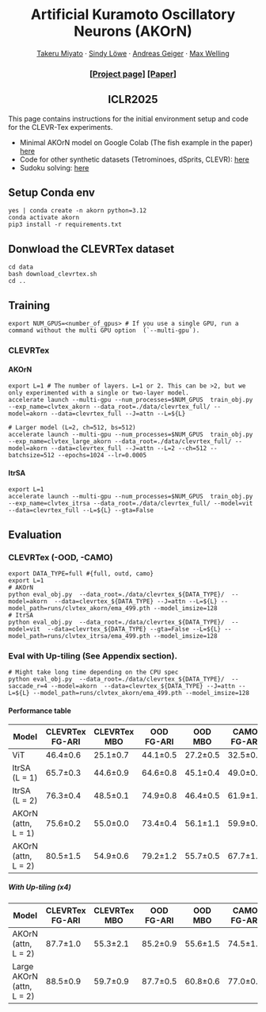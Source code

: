 <h1 align="center">Artificial Kuramoto Oscillatory Neurons (AKOrN) </h1> 
<p align="center">
  <a href="https://takerum.github.io/">Takeru Miyato</a>
  ·
  <a href="https://sindylowe.com/">Sindy Löwe</a>
  ·
  <a href="https://www.cvlibs.net/">Andreas Geiger</a>
   ·
  <a href="https://staff.fnwi.uva.nl/m.welling/">Max Welling</a>
</p>
  <h3 align="center"> <a href="https://takerum.github.io/akorn_project_page/">[Project page]</a> <a href="https://arxiv.org/abs/2410.13821">[Paper]</a>  </h3>
  <h2 align="center"> ICLR2025 </h3>

This page contains instructions for the initial environment setup and code for the CLEVR-Tex experiments.
- Minimal AKOrN model on Google Colab (The fish example in the paper) [here](https://colab.research.google.com/drive/1n8x2uskNxRIqJvvNaljWDuLAMvxkw0Qn)
- Code for other synthetic datasets (Tetrominoes, dSprits, CLEVR): [here](https://github.com/autonomousvision/akorn/blob/main/scripts/synths.md)
- Sudoku solving:  [here](https://github.com/autonomousvision/akorn/blob/main/scripts/sudoku.md)

## Setup Conda env

```
yes | conda create -n akorn python=3.12
conda activate akorn
pip3 install -r requirements.txt
```

## Donwload the CLEVRTex dataset
```
cd data
bash download_clevrtex.sh
cd ..
```

## Training
```
export NUM_GPUS=<number_of_gpus> # If you use a single GPU, run a command without the multi GPU option  (`--multi-gpu`).
```

### CLEVRTex

#### AKOrN 
```
export L=1 # The number of layers. L=1 or 2. This can be >2, but we only experimented with a single or two-layer model.
accelerate launch --multi-gpu --num_processes=$NUM_GPUS  train_obj.py --exp_name=clvtex_akorn --data_root=./data/clevrtex_full/ --model=akorn --data=clevrtex_full --J=attn --L=${L}

# Larger model (L=2, ch=512, bs=512)
accelerate launch --multi-gpu --num_processes=$NUM_GPUS  train_obj.py --exp_name=clvtex_large_akorn --data_root=./data/clevrtex_full/ --model=akorn --data=clevrtex_full --J=attn --L=2 --ch=512 --batchsize=512 --epochs=1024 --lr=0.0005
```

#### ItrSA
```
export L=1
accelerate launch --multi-gpu --num_processes=$NUM_GPUS  train_obj.py --exp_name=clvtex_itrsa --data_root=./data/clevrtex_full/ --model=vit --data=clevrtex_full --L=${L} --gta=False
```

## Evaluation

### CLEVRTex (-OOD, -CAMO) 

```
export DATA_TYPE=full #{full, outd, camo}
export L=1
# AKOrN
python eval_obj.py  --data_root=./data/clevrtex_${DATA_TYPE}/  --model=akorn  --data=clevrtex_${DATA_TYPE} --J=attn --L=${L} --model_path=runs/clvtex_akorn/ema_499.pth --model_imsize=128
# ItrSA
python eval_obj.py  --data_root=./data/clevrtex_${DATA_TYPE}/  --model=vit  --data=clevrtex_${DATA_TYPE} --gta=False --L=${L} --model_path=runs/clvtex_itrsa/ema_499.pth --model_imsize=128
```

### Eval with Up-tiling (See Appendix section).
```
# Might take long time depending on the CPU spec
python eval_obj.py  --data_root=./data/clevrtex_${DATA_TYPE}/  --saccade_r=4 --model=akorn  --data=clevrtex_${DATA_TYPE} --J=attn --L=${L} --model_path=runs/clvtex_akorn/ema_499.pth --model_imsize=128
```

#### Performance table
| Model                              | CLEVRTex FG-ARI | CLEVRTex MBO | OOD FG-ARI | OOD MBO | CAMO FG-ARI | CAMO MBO |
|------------------------------------|-----------------|--------------|------------|---------|-------------|----------|
| ViT                                | 46.4±0.6        | 25.1±0.7     | 44.1±0.5 |  27.2±0.5   | 32.5±0.6    | 16.1±1.1 |
| ItrSA (L = 1)              | 65.7±0.3        | 44.6±0.9     | 64.6±0.8 | 45.1±0.4   | 49.0±0.7    | 30.2±0.8 |
| ItrSA (L = 2)              | 76.3±0.4        | 48.5±0.1     | 74.9±0.8 | 46.4±0.5   | 61.9±1.3    | 37.1±0.5 |
| AKOrN (attn, L = 1)         | 75.6±0.2        | 55.0±0.0     | 73.4±0.4 | 56.1±1.1   | 59.9±0.1    | 44.3±0.9 |
| AKOrN (attn, L = 2)              | 80.5±1.5        | 54.9±0.6     | 79.2±1.2 | 55.7±0.5   | 67.7±1.5    | 46.2±0.9 |

##### With Up-tiling (x4)
| Model                              | CLEVRTex FG-ARI | CLEVRTex MBO | OOD FG-ARI | OOD MBO | CAMO FG-ARI | CAMO MBO |
|------------------------------------|-----------------|--------------|------------|---------|-------------|----------|
| AKOrN (attn, L = 2)            | 87.7±1.0        | 55.3±2.1     | 85.2±0.9 | 55.6±1.5   | 74.5±1.2    | 45.6±3.4 |
| Large AKOrN (attn, L = 2)       | 88.5±0.9        | 59.7±0.9     | 87.7±0.5 | 60.8±0.6  | 77.0±0.5    | 53.4±0.7 |
